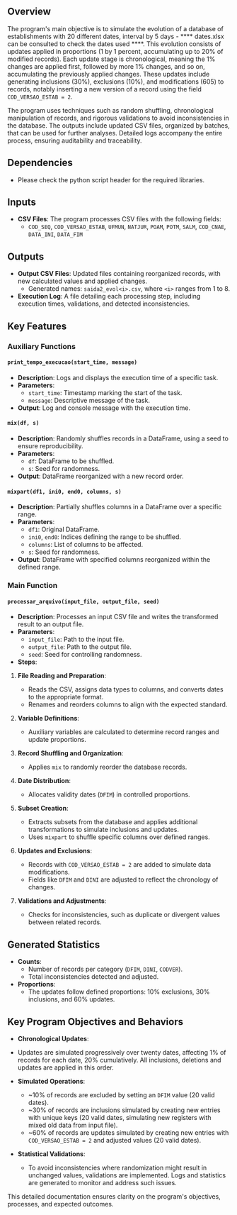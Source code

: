 
## Overview

The program's main objective is to simulate the evolution of a database of establishments with  20 different dates, interval by 5 days - **** dates.xlsx can be consulted to check the dates used ****. 
This evolution consists of updates applied in proportions (1 by 1 percent, accumulating up to 20% of modified records). Each update stage is chronological, meaning the 1% changes are applied first, followed by more 1% changes, and so on, accumulating the previously applied changes. These updates include generating inclusions (30%), exclusions (10%), and modifications (605) to records, notably inserting a new version of a record using the field `COD_VERSAO_ESTAB = 2`.

The program uses techniques such as random shuffling, chronological manipulation of records, and rigorous validations to avoid inconsistencies in the database. The outputs include updated CSV files, organized by batches, that can be used for further analyses. Detailed logs accompany the entire process, ensuring auditability and traceability.

## Dependencies

- Please check the python script header for the required libraries.

## Inputs

- **CSV Files**: The program processes CSV files with the following fields:
  - `COD_SEQ`, `COD_VERSAO_ESTAB`, `UFMUN`, `NATJUR`, `POAM`, `POTM`, `SALM`, `COD_CNAE`, `DATA_INI`, `DATA_FIM`

## Outputs

- **Output CSV Files**: Updated files containing reorganized records, with new calculated values and applied changes.
  - Generated names: `saida2_evol<i>.csv`, where `<i>` ranges from 1 to 8.
- **Execution Log**: A file detailing each processing step, including execution times, validations, and detected inconsistencies.

## Key Features

### Auxiliary Functions

#### `print_tempo_execucao(start_time, message)`

- **Description**: Logs and displays the execution time of a specific task.
- **Parameters**:
  - `start_time`: Timestamp marking the start of the task.
  - `message`: Descriptive message of the task.
- **Output**: Log and console message with the execution time.

#### `mix(df, s)`

- **Description**: Randomly shuffles records in a DataFrame, using a seed to ensure reproducibility.
- **Parameters**:
  - `df`: DataFrame to be shuffled.
  - `s`: Seed for randomness.
- **Output**: DataFrame reorganized with a new record order.

#### `mixpart(df1, ini0, end0, columns, s)`

- **Description**: Partially shuffles columns in a DataFrame over a specific range.
- **Parameters**:
  - `df1`: Original DataFrame.
  - `ini0`, `end0`: Indices defining the range to be shuffled.
  - `columns`: List of columns to be affected.
  - `s`: Seed for randomness.
- **Output**: DataFrame with specified columns reorganized within the defined range.

### Main Function

#### `processar_arquivo(input_file, output_file, seed)`

- **Description**: Processes an input CSV file and writes the transformed result to an output file.
- **Parameters**:
  - `input_file`: Path to the input file.
  - `output_file`: Path to the output file.
  - `seed`: Seed for controlling randomness.
- **Steps**:

1. **File Reading and Preparation**:
   - Reads the CSV, assigns data types to columns, and converts dates to the appropriate format.
   - Renames and reorders columns to align with the expected standard.

2. **Variable Definitions**:
   - Auxiliary variables are calculated to determine record ranges and update proportions.

3. **Record Shuffling and Organization**:
   - Applies `mix` to randomly reorder the database records.

4. **Date Distribution**:
   - Allocates validity dates (`DFIM`) in controlled proportions.

5. **Subset Creation**:
   - Extracts subsets from the database and applies additional transformations to simulate inclusions and updates.
   - Uses `mixpart` to shuffle specific columns over defined ranges.

6. **Updates and Exclusions**:
   - Records with `COD_VERSAO_ESTAB = 2` are added to simulate data modifications.
   - Fields like `DFIM` and `DINI` are adjusted to reflect the chronology of changes.

7. **Validations and Adjustments**:
   - Checks for inconsistencies, such as duplicate or divergent values between related records.



## Generated Statistics

- **Counts**:
  - Number of records per category (`DFIM`, `DINI`, `CODVER`).
  - Total inconsistencies detected and adjusted.
- **Proportions**:
  - The updates follow defined proportions: 10% exclusions, 30% inclusions, and 60% updates.

## Key Program Objectives and Behaviors

- **Chronological Updates**:
 

- Updates are simulated progressively over twenty dates, affecting 1% of records for each date, 20% cumulatively. All inclusions, deletions and updates are applied in this order.

- **Simulated Operations**:
  - ~10% of records are excluded by setting an `DFIM` value (20 valid dates).
  - ~30% of records are inclusions simulated by creating new entries with unique keys (20 valid dates, simulating new registers with mixed old data from input file).
  - ~60% of records are updates simulated by creating new entries with `COD_VERSAO_ESTAB = 2` and adjusted values (20 valid dates).

- **Statistical Validations**:
  - To avoid inconsistencies where randomization might result in unchanged values, validations are implemented. Logs and statistics are generated to monitor and address such issues.

This detailed documentation ensures clarity on the program's objectives, processes, and expected outcomes.

